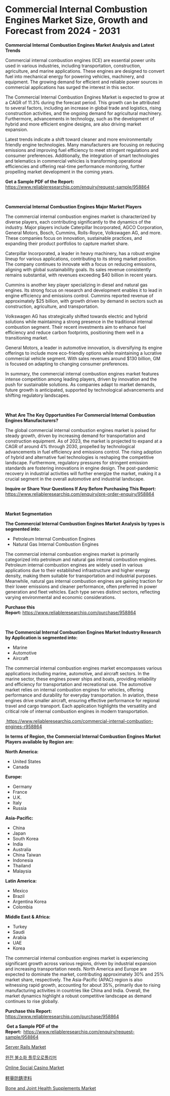 <p><h1>Commercial Internal Combustion Engines Market Size, Growth and Forecast from 2024 - 2031</h1></p><p><strong>Commercial Internal Combustion Engines Market Analysis and Latest Trends</strong></p>
<p><p>Commercial internal combustion engines (ICE) are essential power units used in various industries, including transportation, construction, agriculture, and marine applications. These engines are designed to convert fuel into mechanical energy for powering vehicles, machinery, and equipment. The growing demand for efficient and reliable power sources in commercial applications has surged the interest in this sector.</p><p>The Commercial Internal Combustion Engines Market is expected to grow at a CAGR of 11.3% during the forecast period. This growth can be attributed to several factors, including an increase in global trade and logistics, rising construction activities, and the ongoing demand for agricultural machinery. Furthermore, advancements in technology, such as the development of hybrid and more efficient engine designs, are also driving market expansion.</p><p>Latest trends indicate a shift toward cleaner and more environmentally friendly engine technologies. Many manufacturers are focusing on reducing emissions and improving fuel efficiency to meet stringent regulations and consumer preferences. Additionally, the integration of smart technologies and telematics in commercial vehicles is transforming operational efficiencies and offering real-time performance monitoring, further propelling market development in the coming years.</p></p>
<p><strong>Get a Sample PDF of the Report:&nbsp;</strong> <a href="https://www.reliableresearchiq.com/enquiry/request-sample/958864">https://www.reliableresearchiq.com/enquiry/request-sample/958864</a></p>
<p>&nbsp;</p>
<p><strong>Commercial Internal Combustion Engines Major Market Players</strong></p>
<p><p>The commercial internal combustion engines market is characterized by diverse players, each contributing significantly to the dynamics of the industry. Major players include Caterpillar Incorporated, AGCO Corporation, General Motors, Bosch, Cummins, Rolls-Royce, Volkswagen AG, and more. These companies focus on innovation, sustainable practices, and expanding their product portfolios to capture market share.</p><p>Caterpillar Incorporated, a leader in heavy machinery, has a robust engine lineup for various applications, contributing to its strong market position. The company continues to innovate with a focus on reducing emissions, aligning with global sustainability goals. Its sales revenue consistently remains substantial, with revenues exceeding $40 billion in recent years.</p><p>Cummins is another key player specializing in diesel and natural gas engines. Its strong focus on research and development enables it to lead in engine efficiency and emissions control. Cummins reported revenue of approximately $25 billion, with growth driven by demand in sectors such as construction, agriculture, and transportation.</p><p>Volkswagen AG has strategically shifted towards electric and hybrid solutions while maintaining a strong presence in the traditional internal combustion segment. Their recent investments aim to enhance fuel efficiency and reduce carbon footprints, positioning them well in a transitioning market.</p><p>General Motors, a leader in automotive innovation, is diversifying its engine offerings to include more eco-friendly options while maintaining a lucrative commercial vehicle segment. With sales revenues around $130 billion, GM is focused on adapting to changing consumer preferences.</p><p>In summary, the commercial internal combustion engines market features intense competition among leading players, driven by innovation and the push for sustainable solutions. As companies adapt to market demands, future growth is anticipated, supported by technological advancements and shifting regulatory landscapes.</p></p>
<p>&nbsp;</p>
<p><strong>What Are The Key Opportunities For Commercial Internal Combustion Engines Manufacturers?</strong></p>
<p><p>The global commercial internal combustion engines market is poised for steady growth, driven by increasing demand for transportation and construction equipment. As of 2023, the market is projected to expand at a CAGR of around 4% through 2030, propelled by technological advancements in fuel efficiency and emissions control. The rising adoption of hybrid and alternative fuel technologies is reshaping the competitive landscape. Furthermore, regulatory pressures for stringent emission standards are fostering innovations in engine design. The post-pandemic recovery in industrial activities will further energize the market, making it a crucial segment in the overall automotive and industrial landscape.</p></p>
<p><strong>Inquire or Share Your Questions If Any Before Purchasing This Report:</strong> <a href="https://www.reliableresearchiq.com/enquiry/pre-order-enquiry/958864">https://www.reliableresearchiq.com/enquiry/pre-order-enquiry/958864</a></p>
<p>&nbsp;</p>
<p><strong>Market Segmentation</strong></p>
<p><strong>The Commercial Internal Combustion Engines Market Analysis by types is segmented into:</strong></p>
<p><ul><li>Petroleum Internal Combustion Engines</li><li>Natural Gas Internal Combustion Engines</li></ul></p>
<p><p>The commercial internal combustion engines market is primarily categorized into petroleum and natural gas internal combustion engines. Petroleum internal combustion engines are widely used in various applications due to their established infrastructure and higher energy density, making them suitable for transportation and industrial purposes. Meanwhile, natural gas internal combustion engines are gaining traction for their lower emissions and cleaner performance, often preferred in power generation and fleet vehicles. Each type serves distinct sectors, reflecting varying environmental and economic considerations.</p></p>
<p><strong>Purchase this Report:&nbsp;</strong><a href="https://www.reliableresearchiq.com/purchase/958864">https://www.reliableresearchiq.com/purchase/958864</a></p>
<p>&nbsp;</p>
<p><strong>The Commercial Internal Combustion Engines Market Industry Research by Application is segmented into:</strong></p>
<p><ul><li>Marine</li><li>Automotive</li><li>Aircraft</li></ul></p>
<p><p>The commercial internal combustion engines market encompasses various applications including marine, automotive, and aircraft sectors. In the marine sector, these engines power ships and boats, providing reliability and efficiency for transportation and recreational use. The automotive market relies on internal combustion engines for vehicles, offering performance and durability for everyday transportation. In aviation, these engines drive smaller aircraft, ensuring effective performance for regional travel and cargo transport. Each application highlights the versatility and critical role of internal combustion engines in modern transportation.</p></p>
<p><a href="https://www.reliableresearchiq.com/commercial-internal-combustion-engines-r958864">&nbsp;https://www.reliableresearchiq.com/commercial-internal-combustion-engines-r958864</a></p>
<p><strong>In terms of Region, the Commercial Internal Combustion Engines Market Players available by Region are:</strong></p>
<p>
    <p> <strong> North America: </strong>
        <ul>
            <li>United States</li>
            <li>Canada</li>
        </ul>
        </p> 
    <p> <strong> Europe: </strong>
        <ul>
            <li>Germany</li>
            <li>France</li>
            <li>U.K.</li>
            <li>Italy</li>
            <li>Russia</li>
        </ul>
        </p> 
    <p> <strong> Asia-Pacific: </strong>
        <ul>
            <li>China</li>
            <li>Japan</li>
            <li>South Korea</li>
            <li>India</li>
            <li>Australia</li>
            <li>China Taiwan</li>
            <li>Indonesia</li>
            <li>Thailand</li>
            <li>Malaysia</li>
        </ul>
        </p> 
    <p> <strong> Latin America: </strong>
        <ul>
            <li>Mexico</li>
            <li>Brazil</li>
            <li>Argentina Korea</li>
            <li>Colombia</li>
        </ul>
        </p> 
    <p> <strong> Middle East & Africa: </strong>
        <ul>
            <li>Turkey</li>
            <li>Saudi</li>
            <li>Arabia</li>
            <li>UAE</li>
            <li>Korea</li>
        </ul>
    </p>
    </p>
<p><p>The commercial internal combustion engines market is experiencing significant growth across various regions, driven by industrial expansion and increasing transportation needs. North America and Europe are expected to dominate the market, contributing approximately 30% and 25% market share, respectively. The Asia-Pacific (APAC) region is also witnessing rapid growth, accounting for about 35%, primarily due to rising manufacturing activities in countries like China and India. Overall, the market dynamics highlight a robust competitive landscape as demand continues to rise globally.</p></p>
<p><strong>Purchase this Report: </strong><a href="https://www.reliableresearchiq.com/purchase/958864">https://www.reliableresearchiq.com/purchase/958864</a></p>
<p>&nbsp;<strong>Get a Sample PDF of the Report:&nbsp;&nbsp;</strong><a href="https://www.reliableresearchiq.com/enquiry/request-sample/958864">https://www.reliableresearchiq.com/enquiry/request-sample/958864</a></p>
<p><strong></strong></p>
<p><p><a href="https://www.linkedin.com/pulse/server-rails-market-research-report-exploring-size-revenue-achcf?trackingId=Zz8yLJ0kSM6rlbrSb6ju2Q%3D%3D">Server Rails Market</a></p><p><a href="https://github.com/laholand/Market-Research-Report-List-6/blob/main/2311104108282.md">완전 불소화 플루오로폴리머</a></p><p><a href="https://www.linkedin.com/pulse/global-online-social-casino-market-exploring-share-trends-a1wnf?trackingId=k3tS8E6HRKqijcgAhs5OLQ%3D%3D">Online Social Casino Market</a></p><p><a href="https://github.com/mohamedbakry57/Market-Research-Report-List-6/blob/main/390947287387.md">軽量防錆塗料</a></p><p><a href="https://www.linkedin.com/pulse/bone-joint-health-supplements-market-global-share-ranking-qpv7e?trackingId=A%2Fj0iqwzRmOiWrc2cK9fcw%3D%3D">Bone and Joint Health Supplements Market</a></p></p>